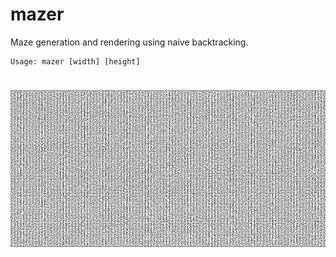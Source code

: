 # mazer

Maze generation and rendering using naive backtracking.

```
Usage: mazer [width] [height]
```
<h1 align="center">
  <img src="out.png" alt="Spectogram" height="250" width="1000"/>
</h1>
